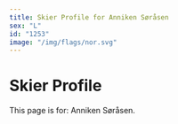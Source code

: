 ```yaml
---
title: Skier Profile for Anniken Søråsen
sex: "L"
id: "1253"
image: "/img/flags/nor.svg" 
---
```


# Skier Profile

This page is for: Anniken Søråsen.
    